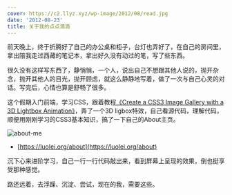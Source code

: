 ```yaml
---
cover: https://c2.llyz.xyz/wp-image/2012/08/read.jpg
date: '2012-08-23'
title: 关于我的点点滴滴
---
```


前天晚上，终于折腾好了自己的办公桌和柜子，台灯也弄好了，在自己的房间里，拿出陪我走过西藏的笔记本，拿出好久没有动过的笔，写了些东西。

很久没有这样写东西了，静悄悄，一个人，说出自己不想跟其他人说的，抛开杂念，抛开其他人的目光，抛开顾虑，就这么静静地写着，做了一次与自己心灵的对话。写完后，心情也算是舒畅了很多。

这个假期入门前端，学习CSS，跟着教程[《Create a CSS3 Image Gallery with a 3D Lightbox Animation》](https://inspectelement.com/tutorials/create-a-css3-image-gallery-with-a-3d-lightbox-animation/)，弄了一个3D ligbox特效，自己看源代码，理解代码，顺便用刚刚学习的CSS3基本知识，搞了一下自己的About主页。

![about-me](https://c2.llyz.xyz/wp-image/2012/08/about-me.jpg)

* [https://luolei.org/about](https://luolei.org/about)

沉下心来进阶学习，自己一行一行代码敲出来，看到屏幕上呈现的效果，倒也挺享受那种感觉。

路还远着，去浮躁、沉淀、尝试，现在的我，需要这些。
